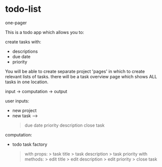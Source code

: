 # todo-list

one-pager

This is a todo app which allows you to:

create tasks with: 
* descriptions
* due date
* priority

You will be able to create separate project 'pages' in which to create 
relevant lists of tasks. there will be a task overview page which shows ALL tasks
in one location.


input -> computation -> output

user inputs:

* new project
* new task -->
    > due date
    > priority
    > description
    > close task

computation:

* todo task factory
    > with props:
        > task title
        > task description
        > task priority
    > with methods:
        > edit title
        > edit description
        > edit priority
        > close task

